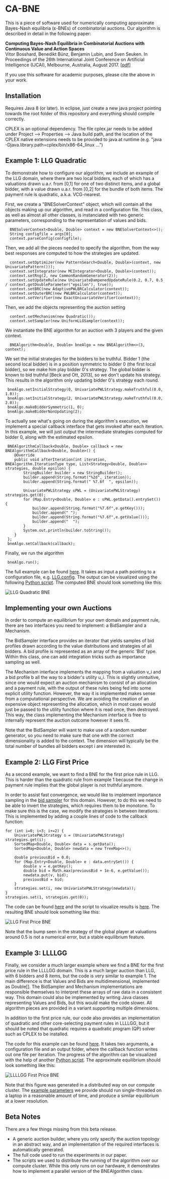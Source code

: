 # CA-BNE


This is a piece of software used for numerically computing approximate Bayes-Nash equilibria (ε-BNEs) of combinatorial auctions. Our algorithm is described in detail in the following paper:

**Computing Bayes-Nash Equilibria in Combinatorial Auctions with Continuous Value and Action Spaces**  
Vitor Bosshard, Benedikt Bünz, Benjamin Lubin, and Sven Seuken. In Proceedings of the 26th International Joint Conference on Artificial Intelligence (IJCAI), Melbourne, Australia, August 2017. [[pdf](http://www.ifi.uzh.ch/ce/publications/BNE_Bosshard_et_al_IJCAI_2017-long.pdf)]

If you use this software for academic purposes, please cite the above in your work.


## Installation

Requires Java 8 (or later). In eclipse, just create a new java project pointing towards the root folder of this repository and everything should compile correctly.

CPLEX is an optional dependency. The file cplex.jar needs to be added under Project --> Properties --> Java build path, and the location of the CPLEX native extensions needs to be provided to java at runtime (e.g. "java -Djava.library.path=cplex/bin/x86-64_linux ...")


## Example 1: LLG Quadratic

To demonstrate how to configure our algorithm, we include an example of the LLG domain, where there are two local bidders, each of which has a valuations drawn u.a.r. from [0,1] for one of two distinct items, and a global bidder, with a value drawn u.a.r. from [0,2] for the bundle of both items. The payment rule is quadratic, a.k.a. VCG-nearest.

First, we create a "BNESolverContext" object, which will contain all the objects making up our algorithm, and read in a configuration file. This class, as well as almost all other classes, is instanciated with two generic parameters, corresponding to the representation of values and bids.

	  BNESolverContext<Double, Double> context = new BNESolverContext<>();
	  String configfile = args[0];
	  context.parseConfig(configfile);

Then, we add all the pieces needed to specify the algorithm, from the way best responses are computed to how the strategies are updated.

	  context.setOptimizer(new PatternSearch<Double, Double>(context, new UnivariatePattern()));
	  context.setIntegrator(new MCIntegrator<Double, Double>(context));
	  context.setRng(2, new CommonRandomGenerator(2));
	  context.setUpdateRule(new UnivariateDampenedUpdateRule(0.2, 0.7, 0.5 / context.getDoubleParameter("epsilon"), true));
	  context.setBRC(new AdaptivePWLBRCalculator(context));
	  context.setOuterBRC(new PWLBRCalculator(context));
	  context.setVerifier(new ExactUnivariateVerifier(context));

Then, we add the objects representing the auction setting

	  context.setMechanism(new Quadratic());
	  context.setSampler(new UniformLLGSampler(context));

We instantiate the BNE algorithm for an auction with 3 players and the given context.

	  BNEAlgorithm<Double, Double> bneAlgo = new BNEAlgorithm<>(3, context);

We set the initial strategies for the bidders to be truthful. Bidder 1 (the second local bidder) is in a position symmetric to bidder 0 (the first local bidder), so we make him play bidder 0's strategy. The global bidder is known to bid truthful [Beck and Ott, 2013], so we don't update his strategy. This results in the algorithm only updating bidder 0's strategy each round.

	 bneAlgo.setInitialStrategy(0, UnivariatePWLStrategy.makeTruthful(0.0, 1.0));
	 bneAlgo.setInitialStrategy(2, UnivariatePWLStrategy.makeTruthful(0.0, 2.0));
	 bneAlgo.makeBidderSymmetric(1, 0);
	 bneAlgo.makeBidderNonUpdating(2);

To actually see what's going on during the algorithm's execution, we implement a special callback interface that gets invoked after each iteration. In this example, we will just output the intermediate strategies computed for bidder 0, along with the estimated epsilon.

	 BNEAlgorithmCallback<Double, Double> callback = new BNEAlgorithmCallback<Double, Double>() {
		@Override
		public void afterIteration(int iteration, BNEAlgorithm.IterationType type, List<Strategy<Double, Double>> strategies, double epsilon) {
			StringBuilder builder = new StringBuilder();
			builder.append(String.format("%2d", iteration));
			builder.append(String.format(" %7.6f  ", epsilon));
	
			UnivariatePWLStrategy sPWL = (UnivariatePWLStrategy) strategies.get(0);
			for (Map.Entry<Double, Double> e : sPWL.getData().entrySet()) {
				builder.append(String.format("%7.6f",e.getKey()));
				builder.append(" ");
				builder.append(String.format("%7.6f",e.getValue()));
				builder.append("  ");
			}
			System.out.println(builder.toString());
	 	}
	 };
	 bneAlgo.setCallback(callback);

Finally, we run the algorithm

	 bneAlgo.run();

The full example can be found [here](src/ch/uzh/ifi/ce/cabne/examples/LLGQuadratic.java). It takes as input a path pointing to a configuration file, e.g. [LLG.config](config/LLG.config).
The output can be visualized using the following [Python script](misc/scripts/llg_anim_BNE.py). The computed BNE should look something like this:

![LLG Quadratic BNE](misc/plots/LLGQuadratic.png)


## Implementing your own Auctions

In order to compute an equilibrium for your own domain and payment rule, there are two interfaces you need to implement: a BidSampler and a Mechanism.

The BidSampler interface provides an iterator that yields samples of bid profiles drawn according to the value distributions and strategies of all bidders. A bid profile is represented as an array of the generic 'Bid' type. Within this class, one can add integration tricks such as importance sampling as well.

The Mechanism interface implements the mapping from a valuation v_i and a bid profile b all the way to a bidder's utility u_i.
This is slightly unintuitive, since one would expect an auction mechanism to consist of an allocation and a payment rule, with the output of these rules being fed into some explicit utility function. However, the way it is implemented makes sense from a computational perspective. We are avoiding the creation of an expensive object representing the allocation, which in most cases would just be passed to the utility function where it is read once, then destroyed. This way, the class implementing the Mechanism interface is free to internally represent the auction outcome however it sees fit.

Note that the BidSampler will want to make use of a random number generator, so you need to make sure that one with the correct dimensionality is added to the context. The dimension will typically be the total number of bundles all bidders except i are interested in.


## Example 2: LLG First Price

As a second example, we want to find a BNE for the first price rule in LLG. This is harder than the quadratic rule from example 1 because the change in payment rule implies that the global player is not truthful anymore.

In order to assist fast convergence, we would like to implement importance sampling in the [bid sampler](src/ch/uzh/ifi/ce/cabne/domains/FirstPriceLLG/FirstPriceLLGSampler.java) for this domain.
However, to do this we need to be able to invert the strategies, which requires them to be monotone.
To make sure this is the case, we modify the strategies in between iterations. This is implemented by adding a couple lines of code to the callback function:

	for (int i=0; i<3; i+=2) {
		UnivariatePWLStrategy s = (UnivariatePWLStrategy) strategies.get(i);
		SortedMap<Double, Double> data = s.getData();
		SortedMap<Double, Double> newdata = new TreeMap<>();
		
		double previousBid = 0.0;
		for (Map.Entry<Double, Double> e : data.entrySet()) {
			double v = e.getKey();
			double bid = Math.max(previousBid + 1e-6, e.getValue());
			newdata.put(v, bid);
			previousBid = bid;
		}
		strategies.set(i, new UnivariatePWLStrategy(newdata));
	}
	strategies.set(1, strategies.get(0));

The code can be found [here](src/ch/uzh/ifi/ce/cabne/examples/LLGFirstPrice.java) and the script to visualize results is [here](misc/scripts/llg_fp_anim_BNE.py). The resulting BNE should look something like this:

![LLG First Price BNE](misc/plots/LLGFirstPrice.png)

Note that the bump seen in the strategy of the global player at valuations around 0.5 is not a numerical error, but a stable equilibrium feature.


## Example 3: LLLLGG

Finally, we consider a much larger example where we find a BNE for the first price rule in the LLLLGG domain. This is a much larger auction than LLG, with 6 bidders and 8 items, but the code is very similar to example 1. The main difference is that Values and Bids are multidimensional, implemented as Double[]. The BidSampler and Mechanism implementations are responsible themselves to interpret these arrays of raw data in a consistent way. This domain could also be implemented by writing Java classes representing Values and Bids, but this would make the code slower. All algorithm pieces are provided in a variant supporting multiple dimensions.

In addition to the first price rule, our code also provides an implementation of quadratic and other core-selecting payment rules in LLLLGG, but it should be noted that quadratic requires a quadratic program (QP) solver such as CPLEX to be installed.

The code for this example can be found  [here](src/ch/uzh/ifi/ce/cabne/examples/LLLLGGFirstPrice.java).
It takes two arguments, a configuration file and an output folder, where the callback function writes out one file per iteration. 
The progress of the algorithm can be visualized with the help of another [Python script](misc/scripts/llllgg_anim_BNE.py). The approximate equilibrium should look something like this:

![LLLLGG First Price BNE](misc/plots/LLLLGGFirstPrice.png)

Note that this figure was generated in a distributed way on our compute cluster. The [example parameters](config/LLLLGG.config) we provide should run single-threaded on a laptop in a reasonable amount of time, and produce a similar equilibrium at a lower resolution.

## Beta Notes

There are a few things missing from this beta release.
* A generic auction builder, where you only specify the auction topology in an abstract way, and an implementation of the required interfaces is automatically generated.
* The full code used to run the experiments in our paper.
* The scripts we used to distribute the running of the algorithm over our compute cluster. While this only runs on our hardware, it demonstrates how to implement a parallel version of the BNEAlgorithm class.


 








